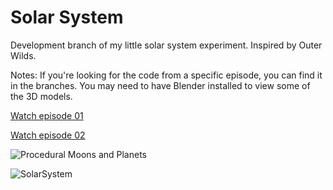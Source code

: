 # Solar System

Development branch of my little solar system experiment. Inspired by Outer Wilds.

Notes: If you're looking for the code from a specific episode, you can find it in the branches. You may need to have Blender installed to view some of the 3D models.

[Watch episode 01](https://www.youtube.com/watch?v=7axImc1sxa0)

[Watch episode 02](https://youtu.be/lctXaT9pxA0)

![Procedural Moons and Planets](https://raw.githubusercontent.com/SebLague/Images/master/Procedural%20moons%20and%20planets.png)

![SolarSystem](https://github.com/SebLague/Images/blob/master/Solar%20System.png?raw=true)
